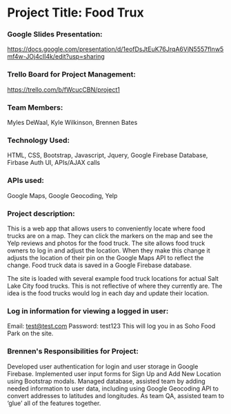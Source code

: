 # Project Title: Food Trux

### Google Slides Presentation: 
https://docs.google.com/presentation/d/1eofDsJtEuK76JrqA6VjN5557fInw5mf4w-JOj4cII4k/edit?usp=sharing

### Trello Board for Project Management: 
https://trello.com/b/fWcucCBN/project1

### Team Members: 
Myles DeWaal, Kyle Wilkinson, Brennen Bates

### Technology Used: 
HTML, CSS, Bootstrap, Javascript, Jquery, Google Firebase Database, Firbase Auth UI, APIs/AJAX calls

### APIs used: 
Google Maps, Google Geocoding, Yelp

### Project description: 

This is a web app that allows users to conveniently locate where food trucks are on a map.  They can click the markers on the map and see the Yelp reviews and photos for the food truck.  The site allows food truck owners to log in and adjust the location.  When they make this change it adjusts the location of their pin on the Google Maps API to reflect the change.  Food truck data is saved in a Google Firebase database.

The site is loaded with several example food truck locations for actual Salt Lake City food trucks.  This is not reflective of where they currently are.  The idea is the food trucks would log in each day and update their location.

### Log in information for viewing a logged in user: 

Email: test@test.com
Password: test123
This will log you in as Soho Food Park on the site.


### Brennen's Responsibilities for Project: 
Developed user authentication for login and user storage in Google Firebase.
Implemented user input forms for Sign Up and Add New Location using Bootstrap modals.
Managed database, assisted team by adding needed information to user data, including using Google Geocoding API to convert addresses to latitudes and longitudes.
As team QA, assisted team to ‘glue’ all of the features together.


   


